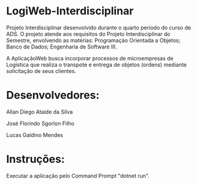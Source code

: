 # LogiWeb-Interdisciplinar
Projeto Interdisciplinar desenvolvido durante o quarto período do curso de ADS.
O projeto atende aos requisitos do Projeto Interdisciplinar do Semestre, envolvendo as matérias:
  Programaçào Orientada a Objetos;
  Banco de Dados;
  Engenharia de Software III.
  
A AplicaçãoWeb busca incorporar processos de microempresas de Logistica que realiza o transpote e entrega de objetos (ordens) mediante solicitação de seus clientes.

# Desenvolvedores:
  Allan Diego Ataide da Silva
  
  José Florindo Sgorlon Filho
  
  Lucas Galdino Mendes
  
# Instruções:
  Executar a aplicação pelo Command Prompt "dotnet run".
